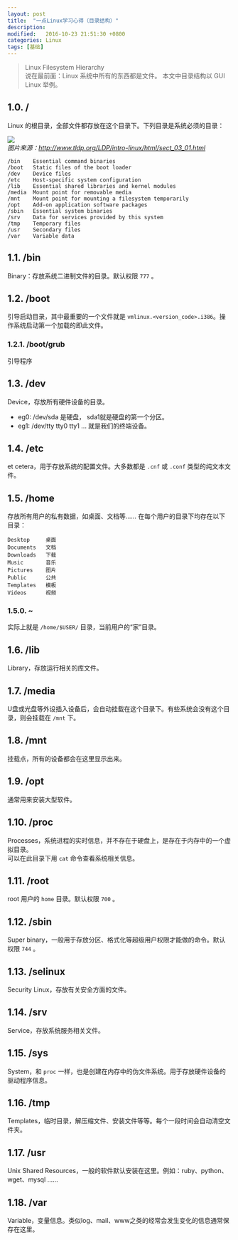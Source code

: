 ```yaml
---
layout: post
title:  "一点Linux学习心得（目录结构）"
description:
modified:   2016-10-23 21:51:30 +0800
categories: Linux
tags: [基础]
---
```


> Linux Filesystem Hierarchy  
> 说在最前面：Linux 系统中所有的东西都是文件。 本文中目录结构以 GUI Linux 举例。

## 1.0. /
Linux 的根目录，全部文件都存放在这个目录下。下列目录是系统必须的目录：

![](http://www.tldp.org/LDP/intro-linux/html/images/FS-layout.png)    
*图片来源：http://www.tldp.org/LDP/intro-linux/html/sect_03_01.html*


```text
/bin	Essential command binaries
/boot	Static files of the boot loader
/dev	Device files
/etc	Host-specific system configuration
/lib	Essential shared libraries and kernel modules
/media	Mount point for removable media
/mnt	Mount point for mounting a filesystem temporarily
/opt	Add-on application software packages
/sbin	Essential system binaries
/srv	Data for services provided by this system
/tmp	Temporary files
/usr	Secondary files
/var	Variable data
```



## 1.1. /bin
Binary：存放系统二进制文件的目录。默认权限 `777` 。

## 1.2. /boot
引导启动目录，其中最重要的一个文件就是 `vmlinux.<version_code>.i386`。操作系统启动第一个加载的即此文件。

### 1.2.1. /boot/grub
引导程序

## 1.3. /dev
Device，存放所有硬件设备的目录。    
* eg0: /dev/sda 是硬盘， sda1就是硬盘的第一个分区。    
* eg1: /dev/tty tty0 tty1 ... 就是我们的终端设备。    

## 1.4. /etc
et cetera，用于存放系统的配置文件。大多数都是 `.cnf` 或 `.conf`  类型的纯文本文件。

## 1.5. /home
存放所有用户的私有数据，如桌面、文档等……
在每个用户的目录下均存在以下目录：

```text
Desktop		桌面
Documents	文档
Downloads	下载
Music		音乐
Pictures	图片
Public		公共
Templates	模板
Videos		视频
```

### 1.5.0. ~
实际上就是 `/home/$USER/` 目录，当前用户的“家”目录。

## 1.6. /lib
Library，存放运行相关的库文件。

## 1.7. /media
U盘或光盘等外设插入设备后，会自动挂载在这个目录下。有些系统会没有这个目录，则会挂载在 `/mnt` 下。

## 1.8. /mnt
挂载点，所有的设备都会在这里显示出来。

## 1.9. /opt
通常用来安装大型软件。

## 1.10. /proc
Processes，系统进程的实时信息，并不存在于硬盘上，是存在于内存中的一个虚拟目录。    
可以在此目录下用 `cat` 命令查看系统相关信息。

## 1.11. /root
root 用户的 `home` 目录。默认权限 `700` 。

## 1.12. /sbin
Super binary，一般用于存放分区、格式化等超级用户权限才能做的命令。默认权限 `744` 。

## 1.13. /selinux
Security Linux，存放有关安全方面的文件。

## 1.14. /srv
Service，存放系统服务相关文件。

## 1.15. /sys
System，和 `proc` 一样，也是创建在内存中的伪文件系统。用于存放硬件设备的驱动程序信息。

## 1.16. /tmp
Templates，临时目录，解压缩文件、安装文件等等。每个一段时间会自动清空文件夹。

## 1.17. /usr
Unix Shared Resources，一般的软件默认安装在这里。例如：ruby、python、wget、mysql ……

## 1.18. /var
Variable，变量信息。类似log、mail、www之类的经常会发生变化的信息通常保存在这里。


